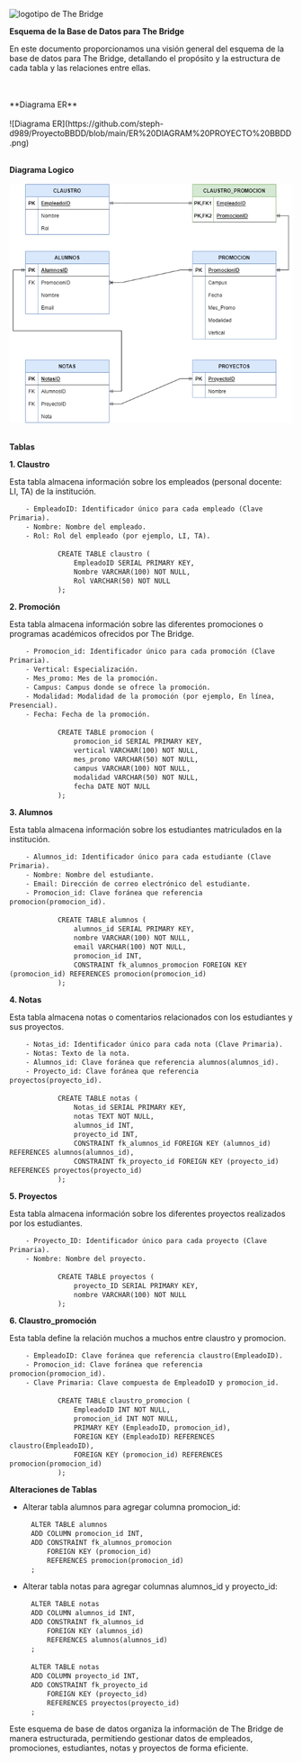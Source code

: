 ![logotipo de The Bridge](https://user-images.githubusercontent.com/27650532/77754601-e8365180-702b-11ea-8bed-5bc14a43f869.png "logotipo de The Bridge")

**Esquema de la Base de Datos para The Bridge**

En este documento proporcionamos una visión general del esquema de la base de datos para The Bridge, detallando el propósito y la estructura de cada tabla y las relaciones entre ellas.

<br>
<br>
**Diagrama ER**
<br>
<br>
![Diagrama ER](https://github.com/steph-d989/ProyectoBBDD/blob/main/ER%20DIAGRAM%20PROYECTO%20BBDD.png)
<br>
<br>

**Diagrama Logico**
<br>
<br>
![Diagrama Logico](https://github.com/steph-d989/ProyectoBBDD/blob/main/MODELO%20LOGICO%20PROYECTO%20BBDD.png)
<br>
<br>

**Tablas**

**1. Claustro**
   
   Esta tabla almacena información sobre los empleados (personal docente: LI, TA) de la institución.

        - EmpleadoID: Identificador único para cada empleado (Clave Primaria).
        - Nombre: Nombre del empleado.
        - Rol: Rol del empleado (por ejemplo, LI, TA).

                CREATE TABLE claustro (
                    EmpleadoID SERIAL PRIMARY KEY,
                    Nombre VARCHAR(100) NOT NULL,
                    Rol VARCHAR(50) NOT NULL
                );

**2. Promoción**
   
   Esta tabla almacena información sobre las diferentes promociones o programas académicos ofrecidos por The Bridge.

        - Promocion_id: Identificador único para cada promoción (Clave Primaria).
        - Vertical: Especialización.
        - Mes_promo: Mes de la promoción.
        - Campus: Campus donde se ofrece la promoción.
        - Modalidad: Modalidad de la promoción (por ejemplo, En línea, Presencial).
        - Fecha: Fecha de la promoción.

                CREATE TABLE promocion (
                    promocion_id SERIAL PRIMARY KEY,
                    vertical VARCHAR(100) NOT NULL,
                    mes_promo VARCHAR(50) NOT NULL,
                    campus VARCHAR(100) NOT NULL,
                    modalidad VARCHAR(50) NOT NULL,
                    fecha DATE NOT NULL
                );
   
**3. Alumnos**
   
   Esta tabla almacena información sobre los estudiantes matriculados en la institución.

        - Alumnos_id: Identificador único para cada estudiante (Clave Primaria).
        - Nombre: Nombre del estudiante.
        - Email: Dirección de correo electrónico del estudiante.
        - Promocion_id: Clave foránea que referencia promocion(promocion_id).

                CREATE TABLE alumnos (
                    alumnos_id SERIAL PRIMARY KEY,
                    nombre VARCHAR(100) NOT NULL,
                    email VARCHAR(100) NOT NULL,
                    promocion_id INT,
                    CONSTRAINT fk_alumnos_promocion FOREIGN KEY (promocion_id) REFERENCES promocion(promocion_id)
                );
   
**4. Notas**
   
   Esta tabla almacena notas o comentarios relacionados con los estudiantes y sus proyectos.

        - Notas_id: Identificador único para cada nota (Clave Primaria).
        - Notas: Texto de la nota.
        - Alumnos_id: Clave foránea que referencia alumnos(alumnos_id).
        - Proyecto_id: Clave foránea que referencia proyectos(proyecto_id).

                CREATE TABLE notas (
                    Notas_id SERIAL PRIMARY KEY,
                    notas TEXT NOT NULL,
                    alumnos_id INT,
                    proyecto_id INT,
                    CONSTRAINT fk_alumnos_id FOREIGN KEY (alumnos_id) REFERENCES alumnos(alumnos_id),
                    CONSTRAINT fk_proyecto_id FOREIGN KEY (proyecto_id) REFERENCES proyectos(proyecto_id)
                );
   
**5. Proyectos**
   
   Esta tabla almacena información sobre los diferentes proyectos realizados por los estudiantes.

        - Proyecto_ID: Identificador único para cada proyecto (Clave Primaria).
        - Nombre: Nombre del proyecto.

                CREATE TABLE proyectos (
                    proyecto_ID SERIAL PRIMARY KEY,
                    nombre VARCHAR(100) NOT NULL
                );
   
**6. Claustro_promoción**
   
   Esta tabla define la relación muchos a muchos entre claustro y promocion.

        - EmpleadoID: Clave foránea que referencia claustro(EmpleadoID).
        - Promocion_id: Clave foránea que referencia promocion(promocion_id).
        - Clave Primaria: Clave compuesta de EmpleadoID y promocion_id.

                CREATE TABLE claustro_promocion (
                    EmpleadoID INT NOT NULL,
                    promocion_id INT NOT NULL,
                    PRIMARY KEY (EmpleadoID, promocion_id),
                    FOREIGN KEY (EmpleadoID) REFERENCES claustro(EmpleadoID),
                    FOREIGN KEY (promocion_id) REFERENCES promocion(promocion_id)
                );
   
**Alteraciones de Tablas**

- Alterar tabla alumnos para agregar columna promocion_id:

        ALTER TABLE alumnos
        ADD COLUMN promocion_id INT,
        ADD CONSTRAINT fk_alumnos_promocion
            FOREIGN KEY (promocion_id)
            REFERENCES promocion(promocion_id)
        ;
        
- Alterar tabla notas para agregar columnas alumnos_id y proyecto_id:

        ALTER TABLE notas
        ADD COLUMN alumnos_id INT,
        ADD CONSTRAINT fk_alumnos_id
            FOREIGN KEY (alumnos_id)
            REFERENCES alumnos(alumnos_id)
        ;

        ALTER TABLE notas
        ADD COLUMN proyecto_id INT,
        ADD CONSTRAINT fk_proyecto_id
            FOREIGN KEY (proyecto_id)
            REFERENCES proyectos(proyecto_id)
        ;
        
Este esquema de base de datos organiza la información de The Bridge de manera estructurada, permitiendo gestionar datos de empleados, promociones, estudiantes, notas y proyectos de forma eficiente.







